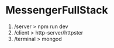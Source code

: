 # MessengerFullStack

1. /server > npm run dev
2. /client > http-server/httpster
3. /terminal > mongod